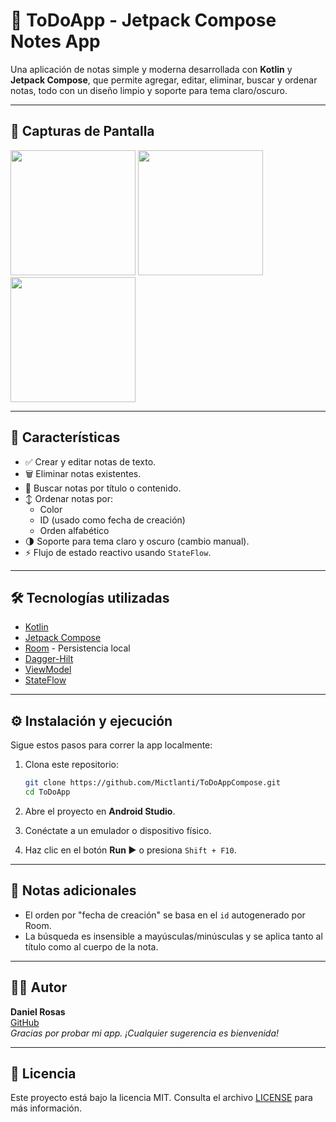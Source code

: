 # 📝 ToDoApp - Jetpack Compose Notes App

Una aplicación de notas simple y moderna desarrollada con **Kotlin** y **Jetpack Compose**, que permite agregar, editar, eliminar, buscar y ordenar notas, todo con un diseño limpio y soporte para tema claro/oscuro.

---

## 📸 Capturas de Pantalla

<p float="left">
  <img src="https://github.com/user-attachments/assets/ee0bc65a-87aa-48a7-a2e4-025dcea19d4f" width="200"/>
  <img src="https://github.com/user-attachments/assets/76edf5b9-dd8a-4777-9a56-ed7691f97e8f" width="200"/>
  <img src="https://github.com/user-attachments/assets/94c01505-2fad-4b50-9c48-104a77f1b32b" width="200"/>
</p>

---

## 🚀 Características

- ✅ Crear y editar notas de texto.
- 🗑️ Eliminar notas existentes.
- 🔎 Buscar notas por título o contenido.
- ↕️ Ordenar notas por:
  - Color
  - ID (usado como fecha de creación)
  - Orden alfabético
- 🌗 Soporte para tema claro y oscuro (cambio manual).
- ⚡ Flujo de estado reactivo usando `StateFlow`.

---

## 🛠 Tecnologías utilizadas

- [Kotlin](https://kotlinlang.org/)
- [Jetpack Compose](https://developer.android.com/jetpack/compose)
- [Room](https://developer.android.com/jetpack/androidx/releases/room) - Persistencia local
- [Dagger-Hilt](https://developer.android.com/training/dependency-injection/hilt-android)
- [ViewModel](https://developer.android.com/topic/libraries/architecture/viewmodel)
- [StateFlow](https://developer.android.com/kotlin/flow/stateflow-and-sharedflow)

---

## ⚙️ Instalación y ejecución

Sigue estos pasos para correr la app localmente:

1. Clona este repositorio:
    ```bash
    git clone https://github.com/Mictlanti/ToDoAppCompose.git
    cd ToDoApp
    ```

2. Abre el proyecto en **Android Studio**.

3. Conéctate a un emulador o dispositivo físico.

4. Haz clic en el botón **Run ▶️** o presiona `Shift + F10`.

---

## 📌 Notas adicionales

- El orden por "fecha de creación" se basa en el `id` autogenerado por Room.
- La búsqueda es insensible a mayúsculas/minúsculas y se aplica tanto al título como al cuerpo de la nota.

---

## 🧑‍💻 Autor

**Daniel Rosas**  
[GitHub](https://github.com/tu-usuario)  
*Gracias por probar mi app. ¡Cualquier sugerencia es bienvenida!*

---

## 📄 Licencia

Este proyecto está bajo la licencia MIT. Consulta el archivo [LICENSE](LICENSE) para más información.

